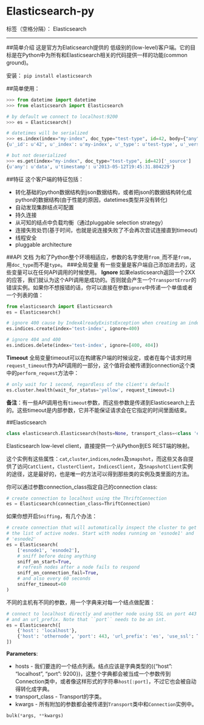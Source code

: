 # Elasticsearch-py

标签（空格分隔）： Elasticsearch

---

##简单介绍
这是官方为Elaticsearch提供的 低级别的(low-level)客户端。它的目标是在Python中为所有和Elasticsearch相关的代码提供一样的功能(common ground)。

安装：
`pip install elasticsearch`

##简单使用：
```python
>>> from datetime import datetime
>>> from elasticsearch import Elasticsearch

# by default we connect to localhost:9200
>>> es = Elasticsearch()

# datetimes will be serialized
>>> es.index(index="my-index", doc_type="test-type", id=42, body={"any": "data", "timestamp": datetime.now()})
{u'_id': u'42', u'_index': u'my-index', u'_type': u'test-type', u'_version': 1, u'ok': True}

# but not deserialized
>>> es.get(index="my-index", doc_type="test-type", id=42)['_source']
{u'any': u'data', u'timestamp': u'2013-05-12T19:45:31.804229'}
```

##特征
这个客户端的特征包括：

 - 转化基础的python数据结构到json数据结构，或者把json的数据结构转化成python的数据结构(由于性能的原因，datetimes类型并没有转化)
 - 自动发现集群结点可配置
 - 持久连接
 - 从可知的结点中负载均衡（通过pluggable selection strategy）
 - 连接失败处罚(基于时间，也就是说连接失败了不会再次尝试连接直到timeout)
 - 线程安全
 - pluggable architecture

##API 文档
为和了Python整个环境相适应，参数的名字使用`from_`而不是`from`，用`doc_type`而不是`type`。
###全局变量
有一些变量是客户端自己添加进去的，这些变量可以在任何API调用的时候使用。
**Ignore**
如果elasticsearch返回一个2XX的应答，我们就认为这个API调用是成功的。否则就会产生一个`TransportError`的错误实例。如果你不想报错的话，你可以直接在参数`ignore`中传递一个单值或者一个列表的值：
```python
from elasticsearch import Elasticsearch
es = Elasticsearch()

# ignore 400 cause by IndexAlreadyExistsException when creating an index
es.indices.create(index='test-index', ignore=400)

# ignore 404 and 400
es.indices.delete(index='test-index', ignore=[400, 404])
```

**Timeout**
全局变量timeout可以在构建客户端的时候设定，或者在每个请求时用`request_timeout`作为API调用的一部分，这个值将会被传递到connection这个类中的`perform_request`方法中：
```python
# only wait for 1 second, regardless of the client's default
es.cluster.health(wait_for_status='yellow', request_timeout=1)
```

**备注**：有一些API调用也有`timeout`参数，而这些参数是传递到Elasticsearch上去的。这些timeout是内部参数，它并不能保证请求会在它指定的时间里面结束。

##Elasticsearch
```python
class elasticsearch.Elasticsearch(hosts=None, transport_class=<class 'elasticsearch.transport.Transport'>, **kwargs)
```

Elasticsearch low-level client，直接提供一个从Python到ES REST端的映射。

这个实例有这些属性：`cat`,`cluster`,`indices`,`nodes`及`smapshot`，而这些又各自提供了访问`CatClient`，`ClusterClient`，`IndicesClient`，及`SnapshotClient`实例的途径，这是最好的，也是唯一的方法可以得到那些类的实例及类里面的方法。

你可以通过参数connection_class指定自己的connection class:
```python
# create connection to localhost using the ThriftConnection
es = Elasticsearch(connection_class=ThriftConnection)
```

如果你想开启`Sniffing`，有几个办法：
```python
# create connection that will automatically inspect the cluster to get
# the list of active nodes. Start with nodes running on 'esnode1' and
# 'esnode2'
es = Elasticsearch(
    ['esnode1', 'esnode2'],
    # sniff before doing anything
    sniff_on_start=True,
    # refresh nodes after a node fails to respond
    sniff_on_connection_fail=True,
    # and also every 60 seconds
    sniffer_timeout=60
)
```

不同的主机有不同的参数，用一个字典来对每一个结点做配置：
```python
# connect to localhost directly and another node using SSL on port 443
# and an url_prefix. Note that ``port`` needs to be an int.
es = Elasticsearch([
    {'host': 'localhost'},
    {'host': 'othernode', 'port': 443, 'url_prefix': 'es', 'use_ssl': True},
])
```
**Parameters**:

 - hosts - 我们要连的一个结点列表。结点应该是字典类型的({“host”: “localhost”, “port”: 9200})，这整个字典都会被当成一个参数传到Connection类中，或者像这样形式的字符串`host[:port]`，不过它也会被自动得转化成字典。
 - transport_class - Transport的字类。
 - kwargs - 所有附加的参数都会被传递到`Transport`类中和`Connection`实例中。

```python
bulk(*args, **kwargs)
```

